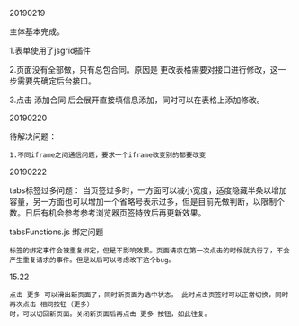 20190219

主体基本完成。


1.表单使用了jsgrid插件

2.页面没有全部做，只有总包合同。原因是 更改表格需要对接口进行修改，这一步需要先确定后台接口。

3.点击 添加合同 后会展开直接填信息添加，同时可以在表格上添加修改。

20190220

待解决问题：

    1.不同iframe之间通信问题，要求一个iframe改变别的都要改变

20190222

tabs标签过多问题：
    当页签过多时，一方面可以减小宽度，适度隐藏半条以增加容量，另一方面也可以增加一个省略号表示过多，但是目前先做判断，以限制个数。日后有机会参考参考浏览器页签特效后再更新效果。   

tabsFunctions.js 绑定问题

    标签的绑定事件会被重复绑定，但是不影响效果。页面请求在第一次点击的时候就执行了，不会产生重复请求的事件。但是以后可以考虑改下这个bug。

15.22

    点击 更多 可以滑出新页面了，同时新页面为选中状态。 此时点击页签时可以正常切换，同时再次点击 相同按钮（更多）
    时，可以切回新页面。关闭新页面后再点击 更多 按钮，如此往复。
